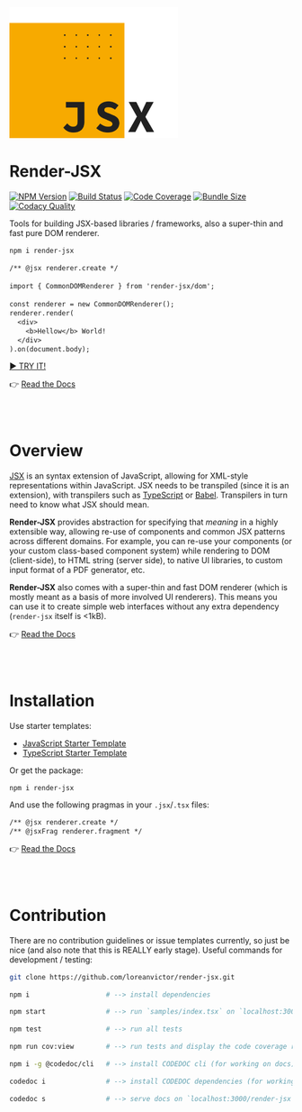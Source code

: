 <img src="/render-jsx-logo.svg" width="300"/>

# Render-JSX
[![NPM Version](https://badgen.net/npm/v/render-jsx)](https://www.npmjs.com/package/render-jsx)
[![Build Status](https://travis-ci.org/loreanvictor/render-jsx.svg?branch=master)](https://travis-ci.org/loreanvictor/render-jsx)
[![Code Coverage](https://app.codacy.com/project/badge/Coverage/32af4af651f345fca094a0d1ea2084fe)](https://www.codacy.com/gh/loreanvictor/render-jsx/dashboard?utm_source=github.com&utm_medium=referral&utm_content=loreanvictor/render-jsx&utm_campaign=Badge_Coverage)
[![Bundle Size](https://badgen.net/bundlephobia/minzip/render-jsx)](https://bundlephobia.com/result?p=render-jsx@0.0.9)
[![Codacy Quality](https://app.codacy.com/project/badge/Grade/32af4af651f345fca094a0d1ea2084fe)](https://www.codacy.com/gh/loreanvictor/render-jsx/dashboard?utm_source=github.com&amp;utm_medium=referral&amp;utm_content=loreanvictor/render-jsx&amp;utm_campaign=Badge_Grade)

Tools for building JSX-based libraries / frameworks, also a super-thin and fast pure DOM renderer.

```bash
npm i render-jsx
```

```tsx
/** @jsx renderer.create */

import { CommonDOMRenderer } from 'render-jsx/dom';

const renderer = new CommonDOMRenderer();
renderer.render(
  <div>
    <b>Hellow</b> World!
  </div>
).on(document.body);
```
[► TRY IT!](https://stackblitz.com/edit/render-jsx-demo)

👉 [Read the Docs](https://loreanvictor.github.io/render-jsx/)

<br><br>

# Overview

[JSX](https://facebook.github.io/jsx/) is an syntax extension of JavaScript, 
allowing for XML-style representations within JavaScript. JSX needs to be transpiled (since it is an extension),
with transpilers such as [TypeScript](https://www.typescriptlang.org) or [Babel](https://babeljs.io).
Transpilers in turn need to know what JSX should mean.

**Render-JSX** provides abstraction for specifying that _meaning_ in a highly extensible way, allowing re-use
of components and common JSX patterns across different domains.
For example, you can re-use your components (or your custom class-based component system) while rendering to DOM (client-side),
to HTML string (server side), to native UI libraries, to custom input format of a PDF generator, etc.

**Render-JSX** also comes with a super-thin and fast DOM renderer (which is mostly meant as a basis of more involved UI renderers). 
This means you can use it to create simple web interfaces without any extra dependency (`render-jsx` itself is <1kB).

👉 [Read the Docs](https://loreanvictor.github.io/render-jsx/docs/overview)

<br><br>

# Installation

Use starter templates:
- [JavaScript Starter Template](https://github.com/loreanvictor/render-jsx-starter-js)
- [TypeScript Starter Template](https://github.com/loreanvictor/render-jsx-starter-ts)

Or get the package:
```
npm i render-jsx
```
And use the following pragmas in your `.jsx`/`.tsx` files:
```
/** @jsx renderer.create */
/** @jsxFrag renderer.fragment */
```
👉 [Read the Docs](https://loreanvictor.github.io/render-jsx/docs/install)

<br><br>

# Contribution

There are no contribution guidelines or issue templates currently, so just be nice (and also note that this is REALLY early stage).
Useful commands for development / testing:
```bash
git clone https://github.com/loreanvictor/render-jsx.git
```
```bash
npm i                   # --> install dependencies
```
```bash
npm start               # --> run `samples/index.tsx` on `localhost:3000`
```
```bash
npm test                # --> run all tests
```
```bash
npm run cov:view        # --> run tests and display the code coverage report
```
```bash
npm i -g @codedoc/cli   # --> install CODEDOC cli (for working on docs)
```
```bash
codedoc i               # --> install CODEDOC dependencies (for working on docs)
```
```bash
codedoc s               # --> serve docs on `localhost:3000/render-jsx` (from `docs/md/`)
```
